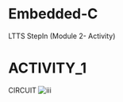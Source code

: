 # Embedded-C
LTTS StepIn (Module 2- Activity)

# ACTIVITY_1
CIRCUIT
![iii](https://user-images.githubusercontent.com/67961861/126868071-cdda4184-f312-41d8-8636-6fcebf986907.PNG)



